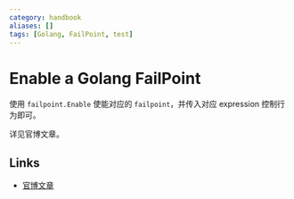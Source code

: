 ```yaml
---
category: handbook
aliases: []
tags: [Golang, FailPoint, test]
---
```

# Enable a Golang FailPoint 

使用 `failpoint.Enable` 使能对应的 `failpoint`，并传入对应 expression 控制行为即可。

详见官博文章。

## Links

- [官博文章](https://pingcap.com/blog-cn/golang-failpoint/)
